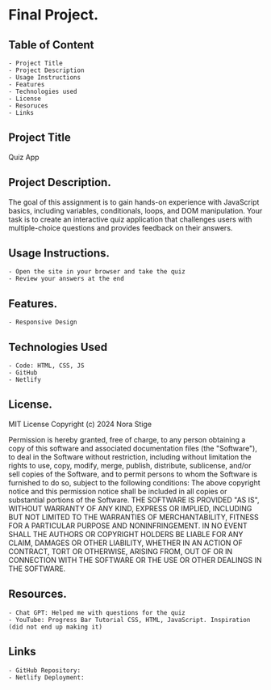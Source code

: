 # Final Project.

## Table of Content

    - Project Title
    - Project Description
    - Usage Instructions
    - Features
    - Technologies used
    - License
    - Resoruces
    - Links

## Project Title

Quiz App

## Project Description.

The goal of this assignment is to gain hands-on experience with JavaScript basics,
including variables, conditionals, loops, and DOM manipulation. Your task is to
create an interactive quiz application that challenges users with multiple-choice
questions and provides feedback on their answers.

## Usage Instructions.

    - Open the site in your browser and take the quiz
    - Review your answers at the end

## Features.

    - Responsive Design

## Technologies Used

    - Code: HTML, CSS, JS
    - GitHub
    - Netlify

## License.

MIT License
Copyright (c) 2024 Nora Stige

Permission is hereby granted, free of charge, to any person obtaining a
copy of this software and associated documentation files (the "Software"),
to deal in the Software without restriction, including without limitation the
rights to use, copy, modify, merge, publish, distribute, sublicense, and/or
sell copies of the Software, and to permit persons to whom the Software is
furnished to do so, subject to the following conditions: The above copyright
notice and this permission notice shall be included in all copies or
substantial portions of the Software. THE SOFTWARE IS PROVIDED "AS IS",
WITHOUT WARRANTY OF ANY KIND, EXPRESS OR IMPLIED, INCLUDING BUT
NOT LIMITED TO THE WARRANTIES OF MERCHANTABILITY, FITNESS FOR A
PARTICULAR PURPOSE AND NONINFRINGEMENT. IN NO EVENT SHALL THE
AUTHORS OR COPYRIGHT HOLDERS BE LIABLE FOR ANY CLAIM, DAMAGES
OR OTHER LIABILITY, WHETHER IN AN ACTION OF CONTRACT, TORT OR
OTHERWISE, ARISING FROM, OUT OF OR IN CONNECTION WITH THE
SOFTWARE OR THE USE OR OTHER DEALINGS IN THE SOFTWARE.

## Resources.

    - Chat GPT: Helped me with questions for the quiz
    - YouTube: Progress Bar Tutorial CSS, HTML, JavaScript. Inspiration (did not end up making it)

## Links

    - GitHub Repository:
    - Netlify Deployment:
